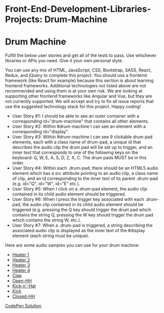 # Front-End-Development-Libraries-Projects: Drum-Machine

<!DOCTYPE html>
<html lang="en">
<head>
    <meta charset="UTF-8">
    <meta name="viewport" content="width=device-width, initial-scale=1.0">
</head>
<body>
    <div class="drum-pad">
        <h1>Drum Machine</h1>
        <p>Fulfill the below user stories and get all of the tests to pass. Use whichever libraries or APIs you need. Give it your own personal style.

You can use any mix of HTML, JavaScript, CSS, Bootstrap, SASS, React, Redux, and jQuery to complete this project. You should use a frontend framework (like React for example) because this section is about learning frontend frameworks. Additional technologies not listed above are not recommended and using them is at your own risk. We are looking at supporting other frontend frameworks like Angular and Vue, but they are not currently supported. We will accept and try to fix all issue reports that use the suggested technology stack for this project. Happy coding!</p>
        <ul>
            <li>User Story #1: I should be able to see an outer container with a corresponding id="drum-machine" that contains all other elements.</li>
            <li>User Story #2: Within #drum-machine I can see an element with a corresponding id="display".</li>
            <li>User Story #3: Within #drum-machine I can see 9 clickable drum pad elements, each with a class name of drum-pad, a unique id that describes the audio clip the drum pad will be set up to trigger, and an inner text that corresponds to one of the following keys on the keyboard: Q, W, E, A, S, D, Z, X, C. The drum pads MUST be in this order.</li>
            <li>User Story #4: Within each .drum-pad, there should be an HTML5 audio element which has a src attribute pointing to an audio clip, a class name of clip, and an id corresponding to the inner text of its parent .drum-pad (e.g. id="Q", id="W", id="E" etc.).</li>
            <li>User Story #5: When I click on a .drum-pad element, the audio clip contained in its child audio element should be triggered.</li>
            <li>User Story #6: When I press the trigger key associated with each .drum-pad, the audio clip contained in its child audio element should be triggered (e.g. pressing the Q key should trigger the drum pad which contains the string Q, pressing the W key should trigger the drum pad which contains the string W, etc.).</li>
            <li>User Story #7: When a .drum-pad is triggered, a string describing the associated audio clip is displayed as the inner text of the #display element (each string must be unique).</li>
          </ul>
          <p>Here are some audio samples you can use for your drum machine:

- <a href="https://s3.amazonaws.com/freecodecamp/drums/Heater-1.mp3">Heater 1</a>
- <a href="https://s3.amazonaws.com/freecodecamp/drums/Heater-2.mp3">Heater 2</a>
- <a href="https://s3.amazonaws.com/freecodecamp/drums/Heater-3.mp3">Heater 3</a>
- <a href="https://s3.amazonaws.com/freecodecamp/drums/Heater-4_1.mp3">Heater 4</a>
- <a href="https://s3.amazonaws.com/freecodecamp/drums/Heater-6.mp3">Clap</a>
- <a href="https://s3.amazonaws.com/freecodecamp/drums/Dsc_Oh.mp3">Open-HH</a>
- <a href="">Kick-n'-Hat</a>
- <a href="">Kick</a>
- <a href="">Closed-HH</a>
</p>
        <a href="https://codepen.io/maryangelique/pen/eYbZKbE4">CodePen Solution</a>
    </div>
</body>
</html>
